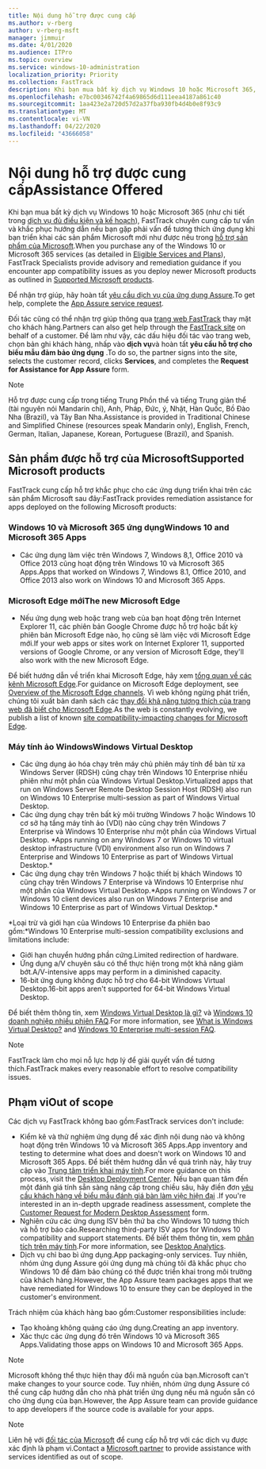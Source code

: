 ```yaml
---
title: Nội dung hỗ trợ được cung cấp
ms.author: v-rberg
author: v-rberg-msft
manager: jimmuir
ms.date: 4/01/2020
ms.audience: ITPro
ms.topic: overview
ms.service: windows-10-administration
localization_priority: Priority
ms.collection: FastTrack
description: Khi bạn mua bất kỳ dịch vụ Windows 10 hoặc Microsoft 365, FastTrack chuyên gia cung cấp hướng dẫn tư vấn và khắc phục để triển khai Windows 10 và Microsoft 365 Apps và ở lại up-to-date mà không có chi phí bổ sung (với một thuê bao đủ điều kiện).
ms.openlocfilehash: e7bc00346742f4a69865d6d111eea4187a861c40
ms.sourcegitcommit: 1aa423e2a720d57d2a37fba930fb4d4b0e8f93c9
ms.translationtype: MT
ms.contentlocale: vi-VN
ms.lasthandoff: 04/22/2020
ms.locfileid: "43666058"
---
```

# <a name="assistance-offered"></a><span data-ttu-id="81a88-103">Nội dung hỗ trợ được cung cấp</span><span class="sxs-lookup"><span data-stu-id="81a88-103">Assistance Offered</span></span>  

<span data-ttu-id="81a88-104">Khi bạn mua bất kỳ dịch vụ Windows 10 hoặc Microsoft 365 (như chi tiết trong [dịch vụ đủ điều kiện và kế hoạch](M365-eligible-services-and-plans.md)), FastTrack chuyên cung cấp tư vấn và khắc phục hướng dẫn nếu bạn gặp phải vấn đề tương thích ứng dụng khi bạn triển khai các sản phẩm Microsoft mới như được nêu trong [hỗ trợ sản phẩm của Microsoft](#supported-microsoft-products).</span><span class="sxs-lookup"><span data-stu-id="81a88-104">When you purchase any of the Windows 10 or Microsoft 365 services (as detailed in [Eligible Services and Plans](M365-eligible-services-and-plans.md)), FastTrack Specialists provide advisory and remediation guidance if you encounter app compatibility issues as you deploy newer Microsoft products as outlined in [Supported Microsoft products](#supported-microsoft-products).</span></span>

<span data-ttu-id="81a88-105">Để nhận trợ giúp, hãy hoàn tất [yêu cầu dịch vụ của ứng dụng Assure](https://go.microsoft.com/fwlink/?linkid=2022721).</span><span class="sxs-lookup"><span data-stu-id="81a88-105">To get help, complete the [App Assure service request](https://go.microsoft.com/fwlink/?linkid=2022721).</span></span>

<span data-ttu-id="81a88-106">Đối tác cũng có thể nhận trợ giúp thông qua [trang web FastTrack](https://go.microsoft.com/fwlink/?linkid=780698) thay mặt cho khách hàng.</span><span class="sxs-lookup"><span data-stu-id="81a88-106">Partners can also get help through the [FastTrack site](https://go.microsoft.com/fwlink/?linkid=780698) on behalf of a customer.</span></span> <span data-ttu-id="81a88-107">Để làm như vậy, các dấu hiệu đối tác vào trang web, chọn bản ghi khách hàng, nhấp vào **dịch vụ**và hoàn tất **yêu cầu hỗ trợ cho biểu mẫu đảm bảo ứng dụng** .</span><span class="sxs-lookup"><span data-stu-id="81a88-107">To do so, the partner signs into the site, selects the customer record, clicks **Services**, and completes the **Request for Assistance for App Assure** form.</span></span>

> [!NOTE]
> <span data-ttu-id="81a88-108">Hỗ trợ được cung cấp trong tiếng Trung Phồn thể và tiếng Trung giản thể (tài nguyên nói Mandarin chỉ), Anh, Pháp, Đức, ý, Nhật, Hàn Quốc, Bồ Đào Nha (Brazil), và Tây Ban Nha.</span><span class="sxs-lookup"><span data-stu-id="81a88-108">Assistance is provided in Traditional Chinese and Simplified Chinese (resources speak Mandarin only), English, French, German, Italian, Japanese, Korean, Portuguese (Brazil), and Spanish.</span></span> 

## <a name="supported-microsoft-products"></a><span data-ttu-id="81a88-109">Sản phẩm được hỗ trợ của Microsoft</span><span class="sxs-lookup"><span data-stu-id="81a88-109">Supported Microsoft products</span></span>

<span data-ttu-id="81a88-110">FastTrack cung cấp hỗ trợ khắc phục cho các ứng dụng triển khai trên các sản phẩm Microsoft sau đây:</span><span class="sxs-lookup"><span data-stu-id="81a88-110">FastTrack provides remediation assistance for apps deployed on the following Microsoft products:</span></span>

### <a name="windows-10-and-microsoft-365-apps"></a><span data-ttu-id="81a88-111">Windows 10 và Microsoft 365 ứng dụng</span><span class="sxs-lookup"><span data-stu-id="81a88-111">Windows 10 and Microsoft 365 Apps</span></span>

- <span data-ttu-id="81a88-112">Các ứng dụng làm việc trên Windows 7, Windows 8,1, Office 2010 và Office 2013 cũng hoạt động trên Windows 10 và Microsoft 365 Apps.</span><span class="sxs-lookup"><span data-stu-id="81a88-112">Apps that worked on Windows 7, Windows 8.1, Office 2010, and Office 2013 also work on Windows 10 and Microsoft 365 Apps.</span></span>

### <a name="the-new-microsoft-edge"></a><span data-ttu-id="81a88-113">Microsoft Edge mới</span><span class="sxs-lookup"><span data-stu-id="81a88-113">The new Microsoft Edge</span></span>

- <span data-ttu-id="81a88-114">Nếu ứng dụng web hoặc trang web của bạn hoạt động trên Internet Explorer 11, các phiên bản Google Chrome được hỗ trợ hoặc bất kỳ phiên bản Microsoft Edge nào, họ cũng sẽ làm việc với Microsoft Edge mới.</span><span class="sxs-lookup"><span data-stu-id="81a88-114">If your web apps or sites work on Internet Explorer 11, supported versions of Google Chrome, or any version of Microsoft Edge, they'll also work with the new Microsoft Edge.</span></span>

<span data-ttu-id="81a88-115">Để biết hướng dẫn về triển khai Microsoft Edge, hãy xem [tổng quan về các kênh Microsoft Edge](https://docs.microsoft.com/DeployEdge/microsoft-edge-channels).</span><span class="sxs-lookup"><span data-stu-id="81a88-115">For guidance on Microsoft Edge deployment, see [Overview of the Microsoft Edge channels](https://docs.microsoft.com/DeployEdge/microsoft-edge-channels).</span></span> <span data-ttu-id="81a88-116">Vì web không ngừng phát triển, chúng tôi xuất bản danh sách các [thay đổi khả năng tương thích của trang web đã biết cho Microsoft Edge](https://docs.microsoft.com/microsoft-edge/web-platform/site-impacting-changes).</span><span class="sxs-lookup"><span data-stu-id="81a88-116">As the web is constantly evolving, we publish a list of known [site compatibility-impacting changes for Microsoft Edge](https://docs.microsoft.com/microsoft-edge/web-platform/site-impacting-changes).</span></span>

### <a name="windows-virtual-desktop"></a><span data-ttu-id="81a88-117">Máy tính ảo Windows</span><span class="sxs-lookup"><span data-stu-id="81a88-117">Windows Virtual Desktop</span></span>

- <span data-ttu-id="81a88-118">Các ứng dụng ảo hóa chạy trên máy chủ phiên máy tính để bàn từ xa Windows Server (RDSH) cũng chạy trên Windows 10 Enterprise nhiều phiên như một phần của Windows Virtual Desktop.</span><span class="sxs-lookup"><span data-stu-id="81a88-118">Virtualized apps that run on Windows Server Remote Desktop Session Host (RDSH) also run on Windows 10 Enterprise multi-session as part of Windows Virtual Desktop.</span></span>
- <span data-ttu-id="81a88-119">Các ứng dụng chạy trên bất kỳ môi trường Windows 7 hoặc Windows 10 cơ sở hạ tầng máy tính ảo (VDI) nào cũng chạy trên Windows 7 Enterprise và Windows 10 Enterprise như một phần của Windows Virtual Desktop. \*</span><span class="sxs-lookup"><span data-stu-id="81a88-119">Apps running on any Windows 7 or Windows 10 virtual desktop infrastructure (VDI) environment also run on Windows 7 Enterprise and Windows 10 Enterprise as part of Windows Virtual Desktop.\*</span></span>
- <span data-ttu-id="81a88-120">Các ứng dụng chạy trên Windows 7 hoặc thiết bị khách Windows 10 cũng chạy trên Windows 7 Enterprise và Windows 10 Enterprise như một phần của Windows Virtual Desktop.\*</span><span class="sxs-lookup"><span data-stu-id="81a88-120">Apps running on Windows 7 or Windows 10 client devices also run on Windows 7 Enterprise and Windows 10 Enterprise as part of Windows Virtual Desktop.\*</span></span>

<span data-ttu-id="81a88-121">\*Loại trừ và giới hạn của Windows 10 Enterprise đa phiên bao gồm:</span><span class="sxs-lookup"><span data-stu-id="81a88-121">\*Windows 10 Enterprise multi-session compatibility exclusions and limitations include:</span></span>
- <span data-ttu-id="81a88-122">Giới hạn chuyển hướng phần cứng.</span><span class="sxs-lookup"><span data-stu-id="81a88-122">Limited redirection of hardware.</span></span>
- <span data-ttu-id="81a88-123">Ứng dụng a/V chuyên sâu có thể thực hiện trong một khả năng giảm bớt.</span><span class="sxs-lookup"><span data-stu-id="81a88-123">A/V-intensive apps may perform in a diminished capacity.</span></span>
- <span data-ttu-id="81a88-124">16-bit ứng dụng không được hỗ trợ cho 64-bit Windows Virtual Desktop.</span><span class="sxs-lookup"><span data-stu-id="81a88-124">16-bit apps aren't supported for 64-bit Windows Virtual Desktop.</span></span>

<span data-ttu-id="81a88-125">Để biết thêm thông tin, xem [Windows Virtual Desktop là gì?](https://docs.microsoft.com/azure/virtual-desktop/overview) và [Windows 10 doanh nghiệp nhiều phiên FAQ](https://docs.microsoft.com/azure/virtual-desktop/windows-10-multisession-faq).</span><span class="sxs-lookup"><span data-stu-id="81a88-125">For more information, see [What is Windows Virtual Desktop?](https://docs.microsoft.com/azure/virtual-desktop/overview) and [Windows 10 Enterprise multi-session FAQ](https://docs.microsoft.com/azure/virtual-desktop/windows-10-multisession-faq).</span></span>

> [!NOTE]
> <span data-ttu-id="81a88-126">FastTrack làm cho mọi nỗ lực hợp lý để giải quyết vấn đề tương thích.</span><span class="sxs-lookup"><span data-stu-id="81a88-126">FastTrack makes every reasonable effort to resolve compatibility issues.</span></span> 

## <a name="out-of-scope"></a><span data-ttu-id="81a88-127">Phạm vi</span><span class="sxs-lookup"><span data-stu-id="81a88-127">Out of scope</span></span>

<span data-ttu-id="81a88-128">Các dịch vụ FastTrack không bao gồm:</span><span class="sxs-lookup"><span data-stu-id="81a88-128">FastTrack services don't include:</span></span>
- <span data-ttu-id="81a88-129">Kiểm kê và thử nghiệm ứng dụng để xác định nội dung nào và không hoạt động trên Windows 10 và Microsoft 365 Apps.</span><span class="sxs-lookup"><span data-stu-id="81a88-129">App inventory and testing to determine what does and doesn't work on Windows 10 and Microsoft 365 Apps.</span></span> <span data-ttu-id="81a88-130">Để biết thêm hướng dẫn về quá trình này, hãy truy cập vào [Trung tâm triển khai máy tính](https://go.microsoft.com/fwlink/?linkid=2080140).</span><span class="sxs-lookup"><span data-stu-id="81a88-130">For more guidance on this process, visit the [Desktop Deployment Center](https://go.microsoft.com/fwlink/?linkid=2080140).</span></span> <span data-ttu-id="81a88-131">Nếu bạn quan tâm đến một đánh giá tính sẵn sàng nâng cấp trong chiều sâu, hãy điền đơn [yêu cầu khách hàng về biểu mẫu đánh giá bàn làm việc hiện đại](https://go.microsoft.com/fwlink/?linkid=2053818) .</span><span class="sxs-lookup"><span data-stu-id="81a88-131">If you're interested in an in-depth upgrade readiness assessment, complete the [Customer Request for Modern Desktop Assessment](https://go.microsoft.com/fwlink/?linkid=2053818) form.</span></span>
- <span data-ttu-id="81a88-132">Nghiên cứu các ứng dụng ISV bên thứ ba cho Windows 10 tương thích và hỗ trợ báo cáo.</span><span class="sxs-lookup"><span data-stu-id="81a88-132">Researching third-party ISV apps for Windows 10 compatibility and support statements.</span></span> <span data-ttu-id="81a88-133">Để biết thêm thông tin, xem [phân tích trên máy tính](https://docs.microsoft.com/sccm/desktop-analytics/overview).</span><span class="sxs-lookup"><span data-stu-id="81a88-133">For more information, see [Desktop Analytics](https://docs.microsoft.com/sccm/desktop-analytics/overview).</span></span>
- <span data-ttu-id="81a88-134">Dịch vụ chỉ bao bì ứng dụng.</span><span class="sxs-lookup"><span data-stu-id="81a88-134">App packaging-only services.</span></span> <span data-ttu-id="81a88-135">Tuy nhiên, nhóm ứng dụng Assure gói ứng dụng mà chúng tôi đã khắc phục cho Windows 10 để đảm bảo chúng có thể được triển khai trong môi trường của khách hàng.</span><span class="sxs-lookup"><span data-stu-id="81a88-135">However, the App Assure team packages apps that we have remediated for Windows 10 to ensure they can be deployed in the customer's environment.</span></span>

<span data-ttu-id="81a88-136">Trách nhiệm của khách hàng bao gồm:</span><span class="sxs-lookup"><span data-stu-id="81a88-136">Customer responsibilities include:</span></span>
- <span data-ttu-id="81a88-137">Tạo khoảng không quảng cáo ứng dụng.</span><span class="sxs-lookup"><span data-stu-id="81a88-137">Creating an app inventory.</span></span>
- <span data-ttu-id="81a88-138">Xác thực các ứng dụng đó trên Windows 10 và Microsoft 365 Apps.</span><span class="sxs-lookup"><span data-stu-id="81a88-138">Validating those apps on Windows 10 and Microsoft 365 Apps.</span></span>

> [!NOTE]
> <span data-ttu-id="81a88-139">Microsoft không thể thực hiện thay đổi mã nguồn của bạn.</span><span class="sxs-lookup"><span data-stu-id="81a88-139">Microsoft can't make changes to your source code.</span></span> <span data-ttu-id="81a88-140">Tuy nhiên, nhóm ứng dụng Assure có thể cung cấp hướng dẫn cho nhà phát triển ứng dụng nếu mã nguồn sẵn có cho ứng dụng của bạn.</span><span class="sxs-lookup"><span data-stu-id="81a88-140">However, the App Assure team can provide guidance to app developers if the source code is available for your apps.</span></span>

> [!NOTE]
> <span data-ttu-id="81a88-141">Liên hệ với [đối tác của Microsoft](https://go.microsoft.com/fwlink/?linkid=2080150) để cung cấp hỗ trợ với các dịch vụ được xác định là phạm vi.</span><span class="sxs-lookup"><span data-stu-id="81a88-141">Contact a [Microsoft partner](https://go.microsoft.com/fwlink/?linkid=2080150) to provide assistance with services identified as out of scope.</span></span>


